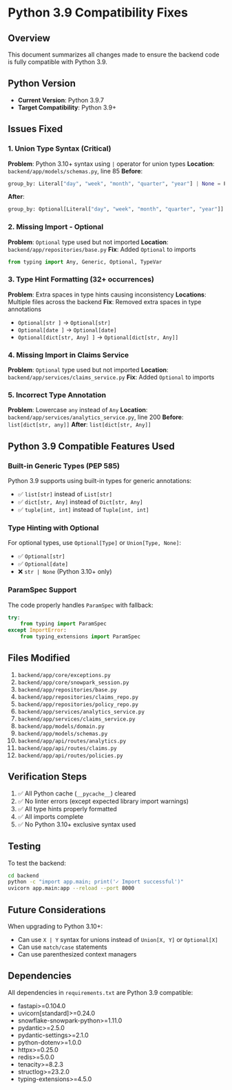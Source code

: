 # Python 3.9 Compatibility Fixes

## Overview
This document summarizes all changes made to ensure the backend code is fully compatible with Python 3.9.

## Python Version
- **Current Version**: Python 3.9.7
- **Target Compatibility**: Python 3.9+

## Issues Fixed

### 1. Union Type Syntax (Critical)
**Problem**: Python 3.10+ syntax using `|` operator for union types
**Location**: `backend/app/models/schemas.py`, line 85
**Before**:
```python
group_by: Literal["day", "week", "month", "quarter", "year"] | None = Field(...)
```
**After**:
```python
group_by: Optional[Literal["day", "week", "month", "quarter", "year"]] = Field(...)
```

### 2. Missing Import - Optional
**Problem**: `Optional` type used but not imported
**Location**: `backend/app/repositories/base.py`
**Fix**: Added `Optional` to imports
```python
from typing import Any, Generic, Optional, TypeVar
```

### 3. Type Hint Formatting (32+ occurrences)
**Problem**: Extra spaces in type hints causing inconsistency
**Locations**: Multiple files across the backend
**Fix**: Removed extra spaces in type annotations
- `Optional[str ]` → `Optional[str]`
- `Optional[date ]` → `Optional[date]`
- `Optional[dict[str, Any] ]` → `Optional[dict[str, Any]]`

### 4. Missing Import in Claims Service
**Problem**: `Optional` type used but not imported
**Location**: `backend/app/services/claims_service.py`
**Fix**: Added `Optional` to imports

### 5. Incorrect Type Annotation
**Problem**: Lowercase `any` instead of `Any`
**Location**: `backend/app/services/analytics_service.py`, line 200
**Before**: `list[dict[str, any]]`
**After**: `list[dict[str, Any]]`

## Python 3.9 Compatible Features Used

### Built-in Generic Types (PEP 585)
Python 3.9 supports using built-in types for generic annotations:
- ✅ `list[str]` instead of `List[str]`
- ✅ `dict[str, Any]` instead of `Dict[str, Any]`
- ✅ `tuple[int, int]` instead of `Tuple[int, int]`

### Type Hinting with Optional
For optional types, use `Optional[Type]` or `Union[Type, None]`:
- ✅ `Optional[str]`
- ✅ `Optional[date]`
- ❌ `str | None` (Python 3.10+ only)

### ParamSpec Support
The code properly handles `ParamSpec` with fallback:
```python
try:
    from typing import ParamSpec
except ImportError:
    from typing_extensions import ParamSpec
```

## Files Modified
1. `backend/app/core/exceptions.py`
2. `backend/app/core/snowpark_session.py`
3. `backend/app/repositories/base.py`
4. `backend/app/repositories/claims_repo.py`
5. `backend/app/repositories/policy_repo.py`
6. `backend/app/services/analytics_service.py`
7. `backend/app/services/claims_service.py`
8. `backend/app/models/domain.py`
9. `backend/app/models/schemas.py`
10. `backend/app/api/routes/analytics.py`
11. `backend/app/api/routes/claims.py`
12. `backend/app/api/routes/policies.py`

## Verification Steps
1. ✅ All Python cache (`__pycache__`) cleared
2. ✅ No linter errors (except expected library import warnings)
3. ✅ All type hints properly formatted
4. ✅ All imports complete
5. ✅ No Python 3.10+ exclusive syntax used

## Testing
To test the backend:
```bash
cd backend
python -c "import app.main; print('✓ Import successful')"
uvicorn app.main:app --reload --port 8000
```

## Future Considerations
When upgrading to Python 3.10+:
- Can use `X | Y` syntax for unions instead of `Union[X, Y]` or `Optional[X]`
- Can use `match/case` statements
- Can use parenthesized context managers

## Dependencies
All dependencies in `requirements.txt` are Python 3.9 compatible:
- fastapi>=0.104.0
- uvicorn[standard]>=0.24.0
- snowflake-snowpark-python>=1.11.0
- pydantic>=2.5.0
- pydantic-settings>=2.1.0
- python-dotenv>=1.0.0
- httpx>=0.25.0
- redis>=5.0.0
- tenacity>=8.2.3
- structlog>=23.2.0
- typing-extensions>=4.5.0

